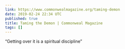 ```yaml
---
link: https://www.commonwealmagazine.org/taming-demon
date: 2019-02-24 22:34 UTC
published: true
title: Taming the Demon | Commonweal Magazine
tags: []
---
```


“Getting over it is a spiritual discipline”

